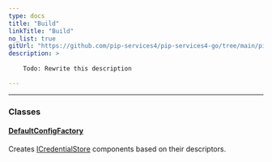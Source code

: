 ```yaml
---
type: docs
title: "Build"
linkTitle: "Build"
no_list: true
gitUrl: "https://github.com/pip-services4/pip-services4-go/tree/main/pip-services4-config-go"
description: >
    
    Todo: Rewrite this description

---
```

---

<div class="module-body">

### Classes

#### [DefaultConfigFactory](default_config_factory)
Creates [ICredentialStore](../icredential_store) components based on their descriptors.

</div>

